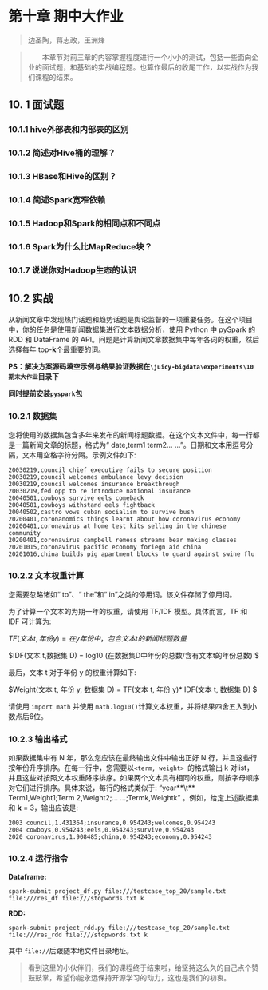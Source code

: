 # 第十章 期中大作业

> 边圣陶，蒋志政，王洲烽

> &emsp;&emsp;本章节对前三章的内容掌握程度进行一个小小的测试，包括一些面向企业的面试题，和基础的实战编程题。也算作最后的收尾工作，以实战作为我们课程的结束。

## 10. 1 面试题

### 10.1.1 hive外部表和内部表的区别



### 10.1.2 简述对Hive桶的理解？



### 10.1.3 HBase和Hive的区别？



### 10.1.4 简述Spark宽窄依赖



### 10.1.5 Hadoop和Spark的相同点和不同点



### 10.1.6 Spark为什么比MapReduce块？



### 10.1.7 说说你对Hadoop生态的认识



## 10.2 实战

从新闻文章中发现热门话题和趋势话题是舆论监督的一项重要任务。在这个项目中，你的任务是使用新闻数据集进行文本数据分析，使用 Python 中 pySpark 的 RDD 和 DataFrame 的 API。问题是计算新闻文章数据集中每年各词的权重，然后选择每年 top-**k**个最重要的词。

**PS：解决方案源码填空示例与结果验证数据在`\juicy-bigdata\experiments\10 期末大作业`目录下**

**同时提前安装`pyspark`包**

### 10.2.1 数据集

您将使用的数据集包含多年来发布的新闻标题数据。在这个文本文件中，每一行都是一篇新闻文章的标题，格式为“ date,term1 term2... ...”。日期和文本用逗号分隔，文本用空格字符分隔。示例文件如下:

```
20030219,council chief executive fails to secure position
20030219,council welcomes ambulance levy decision
20030219,council welcomes insurance breakthrough
20030219,fed opp to re introduce national insurance
20040501,cowboys survive eels comeback
20040501,cowboys withstand eels fightback
20040502,castro vows cuban socialism to survive bush
20200401,coronanomics things learnt about how coronavirus economy
20200401,coronavirus at home test kits selling in the chinese community
20200401,coronavirus campbell remess streams bear making classes
20201015,coronavirus pacific economy foriegn aid china
20201016,china builds pig apartment blocks to guard against swine flu
```

### 10.2.2 文本权重计算

您需要忽略诸如“ to”、“ the”和“ in”之类的停用词。该文件存储了停用词。

为了计算一个文本的为期一年的权重，请使用 TF/IDF 模型。具体而言，TF 和 IDF 可计算为:

$TF(文本 t, 年份 y) = 在 y 年份中，包含文本 t 的新闻标题数量$

$IDF(文本 t,数据集 D) = log10 (在数据集D中年份的总数/含有文本t的年份总数) $

最后，文本 t 对于年份 y 的权重计算如下:

$Weight(文本 t, 年份 y, 数据集 D) = TF(文本 t, 年份 y)* IDF(文本 t, 数据集 D) $

请使用 `import math` 并使用 `math.log10()`计算文本权重，并将结果四舍五入到小数点后6位。

### 10.2.3 输出格式

如果数据集中有 N 年，那么您应该在最终输出文件中输出正好 N 行，并且这些行按年份升序排序。在每一行中，您需要以`<term, weight> `的格式输出 k 对list，并且这些对按照文本权重降序排序。如果两个文本具有相同的权重，则按字母顺序对它们进行排序。具体来说，每行的格式类似于: 
“year**\t** Term1,Weight1;Term 2,Weight2;… …;Termk,Weightk” 。例如，给定上述数据集和 **k** = 3，输出应该是:

```
2003 council,1.431364;insurance,0.954243;welcomes,0.954243
2004 cowboys,0.954243;eels,0.954243;survive,0.954243
2020 coronavirus,1.908485;china,0.954243;economy,0.954243
```

### 10.2.4 运行指令

**Dataframe:**

```
spark-submit project_df.py file:///testcase_top_20/sample.txt file:///res_df file:///stopwords.txt k
```

**RDD:**

```
spark-submit project_rdd.py file:///testcase_top_20/sample.txt file:///res_rdd file:///stopwords.txt k
```

其中 `file://`后跟随本地文件目录地址。



> 看到这里的小伙伴们，我们的课程终于结束啦，给坚持这么久的自己点个赞鼓鼓掌，希望你能永远保持开源学习的动力，这也是我们的初衷。
